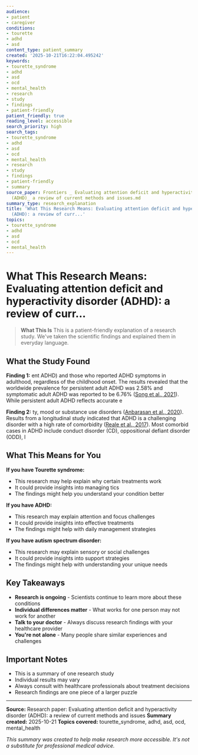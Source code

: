 ```yaml
---
audience:
- patient
- caregiver
conditions:
- tourette
- adhd
- asd
content_type: patient_summary
created: '2025-10-21T16:22:04.495242'
keywords:
- tourette_syndrome
- adhd
- asd
- ocd
- mental_health
- research
- study
- findings
- patient-friendly
patient_friendly: true
reading_level: accessible
search_priority: high
search_tags:
- tourette_syndrome
- adhd
- asd
- ocd
- mental_health
- research
- study
- findings
- patient-friendly
- summary
source_paper: Frontiers _ Evaluating attention deficit and hyperactivity disorder
  (ADHD)_ a review of current methods and issues.md
summary_type: research_explanation
title: 'What This Research Means: Evaluating attention deficit and hyperactivity disorder
  (ADHD): a review of curr...'
topics:
- tourette_syndrome
- adhd
- asd
- ocd
- mental_health
---
```


# What This Research Means: Evaluating attention deficit and hyperactivity disorder (ADHD): a review of curr...

> **What This Is**
> This is a patient-friendly explanation of a research study. We've taken the scientific findings and explained them in everyday language.

## What the Study Found

**Finding 1:** ent ADHD) and those who reported ADHD symptoms in adulthood, regardless of the childhood onset. The results revealed that the worldwide prevalence for persistent adult ADHD was 2.58% and symptomatic adult ADHD was reported to be 6.76% ([Song et al., 2021](#ref164)). While persistent adult ADHD reflects accurate e

**Finding 2:** ty, mood or substance use disorders ([Anbarasan et al., 2020](#ref12)). Results from a longitudinal study indicated that ADHD is a challenging disorder with a high rate of comorbidity ([Reale et al., 2017](#ref136)). Most comorbid cases in ADHD include conduct disorder (CD), oppositional defiant disorder (ODD), l

## What This Means for You

**If you have Tourette syndrome:**
- This research may help explain why certain treatments work
- It could provide insights into managing tics
- The findings might help you understand your condition better

**If you have ADHD:**
- This research may explain attention and focus challenges
- It could provide insights into effective treatments
- The findings might help with daily management strategies

**If you have autism spectrum disorder:**
- This research may explain sensory or social challenges
- It could provide insights into support strategies
- The findings might help with understanding your unique needs

## Key Takeaways

- **Research is ongoing** - Scientists continue to learn more about these conditions
- **Individual differences matter** - What works for one person may not work for another
- **Talk to your doctor** - Always discuss research findings with your healthcare provider
- **You're not alone** - Many people share similar experiences and challenges

## Important Notes

- This is a summary of one research study
- Individual results may vary
- Always consult with healthcare professionals about treatment decisions
- Research findings are one piece of a larger puzzle

---

**Source:** Research paper: Evaluating attention deficit and hyperactivity disorder (ADHD): a review of current methods and issues
**Summary created:** 2025-10-21
**Topics covered:** tourette_syndrome, adhd, asd, ocd, mental_health

*This summary was created to help make research more accessible. It's not a substitute for professional medical advice.*
